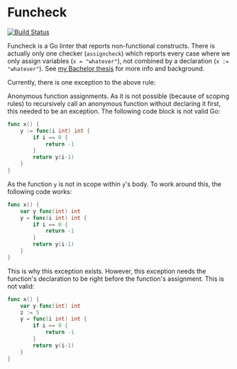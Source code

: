 # Funcheck

[![Build Status](https://xn--s68h.ramonr.ch/api/badges/ramon/funcheck/status.svg)](https://xn--s68h.ramonr.ch/ramon/funcheck)

Funcheck is a Go linter that reports non-functional constructs. There is actually
only one checker (`assigncheck`) which reports every case where we only
assign variables (`x = "whatever"`), not combined by a declaration (`x := "whatever"`).
See [my Bachelor thesis](https://github.com/tommyknows/bachelor) for more info
and background.

Currently, there is one exception to the above rule:

Anonymous function assignments. As it is not possible (because of scoping rules)
to recursively call an anonymous function without declaring it first, this needed
to be an exception. The following code block is not valid Go:

```go
func x() {
    y := func(i int) int {
        if i == 0 {
            return -1
        }
        return y(i-1)
    }
}
```

  As the function `y` is not in scope within `y`'s body. To work around this, the
  following code works:

```go
func x() {
    var y func(int) int
    y = func(i int) int {
        if i == 0 {
            return -1
        }
        return y(i-1)
    }
}
```

  This is why this exception exists. However, this exception needs the function's
  declaration to be right before the function's assignment. This is not valid:

```go
func x() {
    var y func(int) int
    z := 5
    y = func(i int) int {
        if i == 0 {
            return -1
        }
        return y(i-1)
    }
}
```
